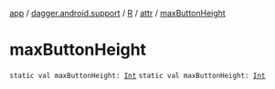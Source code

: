 [app](../../../index.md) / [dagger.android.support](../../index.md) / [R](../index.md) / [attr](index.md) / [maxButtonHeight](./max-button-height.md)

# maxButtonHeight

`static val maxButtonHeight: `[`Int`](https://kotlinlang.org/api/latest/jvm/stdlib/kotlin/-int/index.html)
`static val maxButtonHeight: `[`Int`](https://kotlinlang.org/api/latest/jvm/stdlib/kotlin/-int/index.html)